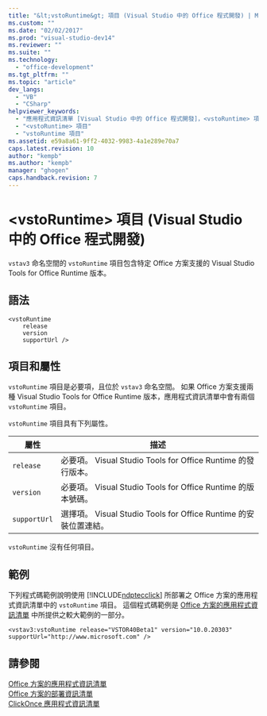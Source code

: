 ```yaml
---
title: "&lt;vstoRuntime&gt; 項目 (Visual Studio 中的 Office 程式開發) | Microsoft Docs"
ms.custom: ""
ms.date: "02/02/2017"
ms.prod: "visual-studio-dev14"
ms.reviewer: ""
ms.suite: ""
ms.technology: 
  - "office-development"
ms.tgt_pltfrm: ""
ms.topic: "article"
dev_langs: 
  - "VB"
  - "CSharp"
helpviewer_keywords: 
  - "應用程式資訊清單 [Visual Studio 中的 Office 程式開發]，<vstoRuntime> 項目"
  - "<vstoRuntime> 項目"
  - "vstoRuntime 項目"
ms.assetid: e59a8a61-9ff2-4032-9983-4a1e289e70a7
caps.latest.revision: 10
author: "kempb"
ms.author: "kempb"
manager: "ghogen"
caps.handback.revision: 7
---
```

# &lt;vstoRuntime&gt; 項目 (Visual Studio 中的 Office 程式開發)
  `vstav3`  命名空間的 `vstoRuntime` 項目包含特定 Office 方案支援的 Visual Studio Tools for Office Runtime 版本。  
  
## 語法  
  
```  
<vstoRuntime  
    release  
    version  
    supportUrl />  
```  
  
## 項目和屬性  
 `vstoRuntime` 項目是必要項，且位於 `vstav3`  命名空間。 如果 Office 方案支援兩種 Visual Studio Tools for Office Runtime 版本，應用程式資訊清單中會有兩個 `vstoRuntime` 項目。  
  
 `vstoRuntime` 項目具有下列屬性。  
  
|屬性|描述|  
|--------|--------|  
|`release`|必要項。 Visual Studio Tools for Office Runtime 的發行版本。|  
|`version`|必要項。 Visual Studio Tools for Office Runtime 的版本號碼。|  
|`supportUrl`|選擇項。 Visual Studio Tools for Office Runtime 的安裝位置連結。|  
  
 `vstoRuntime` 沒有任何項目。  
  
## 範例  
 下列程式碼範例說明使用 [!INCLUDE[ndptecclick](../vsto/includes/ndptecclick-md.md)] 所部署之 Office 方案的應用程式資訊清單中的 `vstoRuntime` 項目。 這個程式碼範例是 [Office 方案的應用程式資訊清單](../vsto/application-manifests-for-office-solutions.md) 中所提供之較大範例的一部分。  
  
```  
<vstav3:vstoRuntime release="VSTOR40Beta1" version="10.0.20303" supportUrl="http://www.microsoft.com" />  
```  
  
## 請參閱  
 [Office 方案的應用程式資訊清單](../vsto/application-manifests-for-office-solutions.md)   
 [Office 方案的部署資訊清單](../vsto/deployment-manifests-for-office-solutions.md)   
 [ClickOnce 應用程式資訊清單](../deployment/clickonce-application-manifest.md)  
  
  